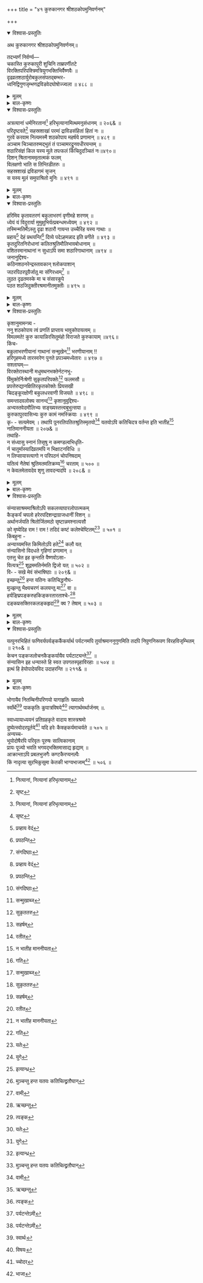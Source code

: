 +++
title = "४१ कुरुकानगर श्रीशठकोपमुनिवर्णनम्"

+++

<details open><summary>विश्वास-प्रस्तुतिः</summary>

अथ कुरुकानगर श्रीशठकोपमुनिवर्णनम्॥

तदभ्यर्णं निर्वर्ण्य—   
चकास्ति कुरुकापुरी शुचिनि ताम्रपर्णीतटे   
विरक्तिपरिपक्त्रिमत्रियुगभक्तिभिर्वैष्णवैः ॥   
दृढव्रतशठार्युरोबकुलसंपतद्बम्भर-   
ध्वनिद्विगुणजृम्भणद्रविडवेदघोषोज्ज्वला ॥ ४८८ ॥
</details>

<details><summary>मूलम्</summary>

अथ कुरुकानगर श्रीशठकोपमुनिवर्णनम्॥

तदभ्यर्णं निर्वर्ण्य—   
चकास्ति कुरुकापुरी शुचिनि ताम्रपर्णीतटे   
विरक्तिपरिपक्त्रिमत्रियुगभक्तिभिर्वैष्णवैः ॥   
दृढव्रतशठार्युरोबकुलसंपतद्बम्भर-   
ध्वनिद्विगुणजृम्भणद्रविडवेदघोषोज्ज्वला ॥ ४८८ ॥
</details>

<details><summary>बाल-कृष्णः</summary>

एवं सेतुं संवर्ण्य ततो निवृत्य ताम्रपर्णीत्याख्यां नदीं वर्णयतीत्याह- इतीत्यादि ।

तापमिति । रोधसोस्तीरयोः लसन्ति शोभमानानि परमहर्षाणां अतिशयानन्दयुक्तानां महर्षीणां यूथानि समूहाः यस्य सः, अत एव त्रिजगति त्रैलोक्ये प्रथितः प्रसिद्धः पाथोनिधेः समुद्रस्य अवरोधः अन्तःपुरस्त्री ताम्रपणीं इति प्रसिद्धां आख्यां नाम वहन् धारयन् सन्, इह लोके नृणां मनुष्याणां अघानि पापान्येव दवानल- स्तस्य जृम्भणात् प्रज्वलनात् उत्थमुत्पन्नं तापं आध्यात्मिकादिरूपं विलुम्पति विनाशयति ॥ ४८७ ॥

एवं ताम्रपर्णी प्रस्तूय तत्समीपवर्तिश्रीशठकोपमुनिं वर्णयितुं प्रस्तौति –

 तदित्यादि । अभ्यर्ण समीपदेशम् -

चकास्तीति । शुचिनि पवित्रे ताम्रपर्ण्या नद्यास्तटे तीरे दृढव्रतस्य निर्भरनियमसंपन्नस्य शठारेः एतन्नामकवैष्णवगुरोः उरः स्थिते बकुले बकुलमालायां संपतन्तः संप्राप्नुवन्तः ये बम्भराः भ्रमरास्तेषां ध्वनिभिः गुञ्जारवशब्दैः द्विगुणं जृम्भणं ध्वनिप्रसारणं येषां तैर्द्रविडपठितैर्वेदघोषैः उज्ज्वला कान्तिमती कुरुकाख्या पुरी नगरी विरक्तैर्विषयवैतृष्ण्याद्धेतोः परिपक्त्रिमा फलाभिमुखा त्रियुगे विष्णौ भक्तिर्येषां तथाभूतैवैष्णवैः विष्णुभक्तैः करणैः चकास्ति प्रकाशते ॥ ४८८ ॥
</details>

<details open><summary>विश्वास-प्रस्तुतिः</summary>

अत्रत्यानां धर्मनिरतानां[^651] हरिभृत्यानामित्थमनुसंधानम् ॥ २०६& ॥   
परिदृष्टवते[^652] सहस्रशाखां परमां द्राविडसंहितां हितां नः ॥   
गुरवे करवाम नित्यमस्मै शठकोपाय महर्षये प्रणामान् ॥ ४८९ ॥   
अञ्चाम चिञ्चातरुमद्भुतं तं पञ्चामरद्रूनवधीरयन्तम् ॥   
शठारिसंज्ञं किल यस्य मूले तपःफलं किंचिदुदञ्चितं नः॥४९०॥   
दिशन् श्रितानाममृतात्मकं फलम्   
विलक्षणो भाति स तिन्तिडीतरुः ॥   
सहस्रशाखं द्रविडागमं सृजन्   
स यस्य मूलं समुपाश्रितो मुनिः ॥ ४९१ ॥

[^651]:
     नित्यानां, नित्यानां हरिभृत्यानाम्


[^652]:
     सृष्ट
</details>

<details><summary>मूलम्</summary>

अत्रत्यानां धर्मनिरतानां[^651] हरिभृत्यानामित्थमनुसंधानम् ॥ २०६& ॥   
परिदृष्टवते[^652] सहस्रशाखां परमां द्राविडसंहितां हितां नः ॥   
गुरवे करवाम नित्यमस्मै शठकोपाय महर्षये प्रणामान् ॥ ४८९ ॥   
अञ्चाम चिञ्चातरुमद्भुतं तं पञ्चामरद्रूनवधीरयन्तम् ॥   
शठारिसंज्ञं किल यस्य मूले तपःफलं किंचिदुदञ्चितं नः॥४९०॥   
दिशन् श्रितानाममृतात्मकं फलम्   
विलक्षणो भाति स तिन्तिडीतरुः ॥   
सहस्रशाखं द्रविडागमं सृजन्   
स यस्य मूलं समुपाश्रितो मुनिः ॥ ४९१ ॥

[^651]:
     नित्यानां, नित्यानां हरिभृत्यानाम्


[^652]:
     सृष्ट
</details>

<details><summary>बाल-कृष्णः</summary>

अत्रत्यानामिति । अत्रत्यानां कुरुकापुर निवासिनां धर्मनिरतानां पुण्यकर्म- तत्पराणां हरेर्भृत्यानां सेवकानां इत्थं वक्ष्यमाणप्रकारकमनुसंधानं चिन्तनम् ॥ २०६& ॥

परीति । सहस्रं चतस्रः शाखा विभागाः यस्यास्तां, सहस्रसंख्यायाश्चतुर्थस्थानत्वाच्चतुर्षु सहस्रशब्दस्यौपचारिकः प्रयोगः । अत एव परमां महतीं द्राविडैः पठनीयां संहितां, नः अस्माकं वैष्णवानां हितां हितकारिणीं परिदृष्टवते सम्यगवगच्छते, परिसृष्टवते' इत्यपि पाठः, तत्पक्षे परिसृष्टवते उत्पादयित्रे इत्यर्थः । शठकोपाय गुरवे महर्षये अस्मै नित्यं प्रणामान् नमस्कारान् करवाम कुर्मः । " क्रियार्थोपपदस्य – ” इत्यादिना चतुर्थी । ' स्वयंभुवे नमस्कृत्य " इत्यादिवत् । तेन शठकोपायेत्यस्य तमनुकूलयितुमित्यर्थः ॥ ४८९ ॥

अञ्चामेति । यस्य चिञ्चातरोर्मूले नः अस्माकं वैष्णवजनानां किंचिदनिर्वाच्यं शठारिसंज्ञं शठारिमुनिरूपमित्यर्थः । तपःफलं उदञ्चितं प्रकटीभूतं किल तं पञ्च अमरद्रून् मन्दार-पारिजातादिदेववृक्षान् । “पञ्चैते देवतरवो मन्दारः पारिजातकः । संतानः कल्पवृक्षच पुंसि वा हरिचन्दनम् । ” इत्यमरः । अवधीरयन्तं तिरस्कुर्वन्तं अत एव अद्भुतमाश्चर्यावहं चिञ्चातरुं तिन्तिडीवृक्षं अञ्चाम पूजयाम । अच्चु गति- पूजनयोः ' इत्यस्य लोडुत्तमपुरुषः ॥ ४९० ॥

दिशन्निति । यस्य तिन्तिडीतरोः मूलं सः प्रसिद्धः सहस्रशाखं द्रविडागमं द्रविडवेदं सृजन्नुत्पादयन् मुनिः शठारिसंज्ञः समुपाश्रितः, सः श्रितानामाश्रितानां अमृतात्मकं मोक्षरूपं पीयूषरूपं च फलं दिशन् समर्पयन् अत एव विलक्षणः आश्चर्यावहः स्वस्य आम्लमयत्वात् अमृतफलप्रदत्वेनेति भावः 1 तिन्तिडीतरुः भाति शोभते ॥ ४९१॥
</details>

<details open><summary>विश्वास-प्रस्तुतिः</summary>

हरिमिव कृतावतरणं बकुलाभरणं वृणीमहे शरणम् ॥   
ध्येयं यं विदुरार्या मुमुक्षुभिर्यत्प्रबन्धमध्येयम् ॥ ४९२ ॥   
तस्मिन्मतिर्मेऽस्तु दृढा शठारौ गायन्त उच्चैरिह यस्य गाथाः ॥   
प्रहाय[^653] देहं प्रथयन्ति[^654] दिव्ये पदेऽहमन्नाद इति प्रगीते ॥ ४९३ ॥   
कृतदुरितनिरोधानां कलितश्रुतिमौलिभावबोधानाम् ॥   
वशितरमानाथानां न सुधाऽपि समा शठारिगाथानाम् ॥४९४ ॥   
जनानुद्दिश्य-   
कठिनशठनरेन्द्रस्तावकान् श्लोकपाशान्   
जठरपिठरपूयैर्जातु मा संगिरध्वम्[^655] ॥   
लुठत दृढतमस्के मा च संसारकूपे   
पठत शठजिदुक्तीरश्रमानीतमुक्तीः ॥ ४९५ ॥

[^653]:
     प्रव्हाय वेदं


[^654]:
     प्रपठन्ति


[^655]:
     संगदिष्ठाः
</details>

<details><summary>मूलम्</summary>

हरिमिव कृतावतरणं बकुलाभरणं वृणीमहे शरणम् ॥   
ध्येयं यं विदुरार्या मुमुक्षुभिर्यत्प्रबन्धमध्येयम् ॥ ४९२ ॥   
तस्मिन्मतिर्मेऽस्तु दृढा शठारौ गायन्त उच्चैरिह यस्य गाथाः ॥   
प्रहाय[^653] देहं प्रथयन्ति[^654] दिव्ये पदेऽहमन्नाद इति प्रगीते ॥ ४९३ ॥   
कृतदुरितनिरोधानां कलितश्रुतिमौलिभावबोधानाम् ॥   
वशितरमानाथानां न सुधाऽपि समा शठारिगाथानाम् ॥४९४ ॥   
जनानुद्दिश्य-   
कठिनशठनरेन्द्रस्तावकान् श्लोकपाशान्   
जठरपिठरपूयैर्जातु मा संगिरध्वम्[^655] ॥   
लुठत दृढतमस्के मा च संसारकूपे   
पठत शठजिदुक्तीरश्रमानीतमुक्तीः ॥ ४९५ ॥

[^653]:
     प्रव्हाय वेदं


[^654]:
     प्रपठन्ति


[^655]:
     संगदिष्ठाः
</details>

<details><summary>बाल-कृष्णः</summary>

हरिमिवेति । हरिमिव श्रीविष्णुमिव कृतं अवतरणमवतारो येन सः तं भगवन्तं विष्णुमिव लोकोपकारार्थमाविर्भूतमित्यर्थः । बकुलाभरणं श्रीशठकोपमुनिं शरणं रक्षकं वृणीमहे अङ्गीकुर्मः । किं वा तस्मिन् रक्षणसामर्थ्यं यस्मात्तदङ्गीकार इत्याकाङ्क्षायामाह — यं शठकोपमुनिं आर्याः श्रेष्ठजनाः मुमुक्षुभिः ध्येयं ध्यातुं योग्यं यत्प्रबन्धं यस्य शठकोपस्य ग्रन्थं अध्येयं अभ्यसनीयं च विदुः जानन्ति । एतदेव शरणत्वेन स्वीकारे, बलवत्तरं प्रमाणमित्यर्थः ॥ ४९२ ॥

तस्मिन्निति । इह लोके यस्य शठारेः गाथाः संहितारूपाः उच्चैरुच्चस्वरेण गायन्तः सन्तः देहं प्राय त्यक्त्वा अहमन्नादः इति प्रगीते वर्णिते, यजुर्वेदीयतैत्तिरीयोपनिषदि भृगुवल्ल्यां दशमेऽनुवाके " य एवं वित् । अस्माल्लोकात्प्रेत्य " इत्युपक्रम्य " एतत्साम गायन्नास्ते । हा३वु हा ३ बुहा ३ बु । अहमन्नमहमन्नमहमन्नम् । अहमन्नादोऽहमन्नादो २ऽहमन्नादः । ” इत्युपसंहारपरया श्रुत्येति शेषः । अत एव दिव्ये तेजःसंपन्ने पदे वैकुण्ठस्थाने ग्रथयन्ति प्रसिद्धा भवन्ति । तस्मिन् शठारौ शठकोपमुनौ मे दृढा अनन्यविषया मतिः अस्तु ॥ ४९३ ॥

एवं शठकोपं वर्णयित्वा तद्गाथामाहात्म्यं वर्णयति — कृतेति । कृतं दुरितानां पापानां निरोधो वारणं याभिस्तासां कुतः यतः कलितः प्रकटीकृतः श्रुतिमौलीनां उपनिषदां भावस्याभिप्रायस्य बोधो ज्ञानं याभिस्तासां अत एव वशितः वशीकृतः रमानाथो भगवान् विष्णुर्याभिस्तासां शठारिगाथानां सुधा अमृतमपि समा तुल्या न, का पुनरितरेषां वार्तेति भावः ॥ ४९४ ॥

कठिनेति । भो भो जनाः भवन्तः कठिनाः निष्ठुराः अत एव शठाः दुस्तरकरभारादिग्रहणेन वञ्चकाश्च ये नरेन्द्रा राजानः तेषां स्तावकाः वृथैव श्लाघाकारिणस्तान् अत एव श्लोकपाशान् निन्द्यश्लोकान् केवलं जठरपिठरस्य उदरकुण्डस्य पिठरः स्थाल्युखा कुण्डं इत्यमरः । पूर्त्यै भरणार्थं जातु कदाचिदपि मा संगिरध्वम् मा उच्चारयत । तथा दृढं गाढं तमोऽज्ञानं यस्मिन् तथाभूते संसारकूपे च मा लुठत मा तिष्ठत । किंतु अश्रमेणानायासेनैव आनीता प्रापिता मुक्तिर्याभिस्ताः शठजितः शठकोपस्य मुनेः उक्तीः गाथाः पठत उच्चारयत ॥ ४९५ ॥
</details>

<details open><summary>विश्वास-प्रस्तुतिः</summary>

कृशानुमामन्त्र्य -   
ननु शठकोपाय त्वं प्रणतिं प्राप्ताय भावुकोपायत्वम् ॥   
विमलमते! कुरु कायान्निरसितुमंहो विराजते कुरुकायाम् ॥४९६॥   
किंच-   
बकुलाभरणीयानां गाथानां सन्मुखेन[^656] भरणीयानाम् !!   
हरिगृहमध्ये तारस्वरेण पुनते प्रपञ्चमध्येतारः ॥ ४९७ ॥   
सश्लाघम्—   
विरक्तेरास्थानी मधुमथनभक्तेर्नटनभू-   
र्विमुक्तेर्निःश्रेणी सुकृतपरिपक्तेः[^657] फलमसौ ॥   
प्रपत्तेरुद्यानक्षितिरकृतकोक्तेः प्रियसखी   
चिदङ्कूरक्षोणी बकुलधरवाणी विजयते ॥ ४९८ ॥   
समन्तादवलोक्य सानन्दं[^658] कृशानुमुद्दिश्य-   
अभ्यस्तवेदमौलिभ्यः सङ्ख्यस्तत्त्वबुभुत्सया ॥   
कुरुकापुरवासिभ्यः कुरु कामं नमस्क्रियाः ॥ ४९९ ॥   
कृ॰ - सत्यमेवम् । तथापि पुनरतिपतितश्रुतिस्मृतयो[^659] यतयोऽपि कतिचिदत्र वर्तन्त इति भातीह[^660] नातिमाननीयता ॥ २०७& ॥   
तथाहि-   
न संध्यासु स्नानं तिसृषु न कमण्डल्वभिधृति-   
र्न चातुर्मास्यादिव्रतमपि न भिक्षाटनविधिः ॥   
न लिप्सायास्त्यागो न परिपठनं चोपनिषदाम्   
यतित्वं नैतेषां श्रुतिमतमतिक्रम्य[^661] चरताम् ॥ ५०० ॥   
न केवलमेतावदेव शृणु तावदन्यदपि ॥ २०८& ॥

[^656]:
     सन्मुखाब्ज


[^657]:
     सुकृततरु


[^658]:
     सहर्षम्


[^659]:
     रतीत


[^660]:
     न भातीह माननीयता


[^661]:
     गति
</details>

<details><summary>मूलम्</summary>

कृशानुमामन्त्र्य -   
ननु शठकोपाय त्वं प्रणतिं प्राप्ताय भावुकोपायत्वम् ॥   
विमलमते! कुरु कायान्निरसितुमंहो विराजते कुरुकायाम् ॥४९६॥   
किंच-   
बकुलाभरणीयानां गाथानां सन्मुखेन[^656] भरणीयानाम् !!   
हरिगृहमध्ये तारस्वरेण पुनते प्रपञ्चमध्येतारः ॥ ४९७ ॥   
सश्लाघम्—   
विरक्तेरास्थानी मधुमथनभक्तेर्नटनभू-   
र्विमुक्तेर्निःश्रेणी सुकृतपरिपक्तेः[^657] फलमसौ ॥   
प्रपत्तेरुद्यानक्षितिरकृतकोक्तेः प्रियसखी   
चिदङ्कूरक्षोणी बकुलधरवाणी विजयते ॥ ४९८ ॥   
समन्तादवलोक्य सानन्दं[^658] कृशानुमुद्दिश्य-   
अभ्यस्तवेदमौलिभ्यः सङ्ख्यस्तत्त्वबुभुत्सया ॥   
कुरुकापुरवासिभ्यः कुरु कामं नमस्क्रियाः ॥ ४९९ ॥   
कृ॰ - सत्यमेवम् । तथापि पुनरतिपतितश्रुतिस्मृतयो[^659] यतयोऽपि कतिचिदत्र वर्तन्त इति भातीह[^660] नातिमाननीयता ॥ २०७& ॥   
तथाहि-   
न संध्यासु स्नानं तिसृषु न कमण्डल्वभिधृति-   
र्न चातुर्मास्यादिव्रतमपि न भिक्षाटनविधिः ॥   
न लिप्सायास्त्यागो न परिपठनं चोपनिषदाम्   
यतित्वं नैतेषां श्रुतिमतमतिक्रम्य[^661] चरताम् ॥ ५०० ॥   
न केवलमेतावदेव शृणु तावदन्यदपि ॥ २०८& ॥

[^656]:
     सन्मुखाब्ज


[^657]:
     सुकृततरु


[^658]:
     सहर्षम्


[^659]:
     रतीत


[^660]:
     न भातीह माननीयता


[^661]:
     गति
</details>

<details><summary>बाल-कृष्णः</summary>

अथ कृशानुमुपदिशति -- नन्विति । हे विमलमते शुद्धबुद्धे कृशानो ! त्वं कायात् शरीरात् अंहः पापं निरसितुं निवारयितुं भावुकः कुशलश्चासावुपायः साधनं च " भावुकं भविकं भव्यं कुशलं क्षेममस्त्रियाम् । शस्तं चाथ त्रिषु द्रव्ये पापं पुण्यं सुखादि च " इत्यमरात् सुखादयः शब्दाः विशेष्यनिघ्नाः । तत एवात्र भावुकशब्दस्य पुंल्लिङ्गत्वम् । सः तस्य भावः भावुकोपायत्वं प्राप्ताय कुरुकायां नाम नगर्यां विराजते शोभमानाय शठकोपाय मुनये प्रणतिं नमस्कारं कुरु । ननु निश्व- न्येन । मा तस्मिन् दोषारोपं कार्षीरित्यर्थः ॥ ४९६ ॥

बकुलेति । सतां सत्पुरुषाणां सता सद्विद्यादिसंस्कारवत्त्वेनोत्तमेन वा मुखेन भरितुं पठितुं योग्याः भरणीयास्तासां बकुलाभरणः शठकोपमुनिस्तस्येमाः बकुलाभरणीयाः श्रीशठकोपमुनिप्रणीता इत्यर्थः । तासां गाथानां हरिगृहस्य श्रीभगवद्विष्णुमन्दिरस्य मध्ये तारस्वरेण उच्चस्वरेण अध्येतारः अध्ययनकर्तारः जनाः प्रपञ्चं सकलं संसारं पुनते पवित्रीकुर्वन्ति ॥ ४९७ ॥

विरक्तेरिति । विरक्तेर्वैराग्यस्य आस्थानी सभा “समज्या परिषद्गोष्ठी सभा समिति - संसदः आस्थानी” इत्यमरः । मधुमथनभक्तेर्विष्णुभक्तेः नटनभूः रङ्गभूमिः, विमुक्तेर्मोक्षस्य निःश्रेणी, अधिरोहिणी, सुकृतस्य पुण्यकर्मणः परिपक्ते: परिपाकस्य फलम् इच्छितलाभः प्रपत्तेः शरणागतेः उद्यानक्षितिः उपवनभूमिः, विशिष्टसुखोत्पादकत्वात् । अकृतकायाः अकृत्रिमायाः उक्तेः वेदस्य प्रियसखी, चिदङ्कुरस्य चिन्मयनूतनप्ररोहस्य क्षोणी उत्पत्तिभूमिः, एतदभ्यासादेव चिन्मयब्रह्मज्ञानं प्रादुर्भवतीत्यर्थः । एतादृशी असौ बकुलधरस्य श्रीशठकोपस्य वाणी प्रबन्धरूपा विजयते सर्वोत्कर्षेण वर्तते ॥ ४९८ ॥

भ्यस्तेति । हे कृशानो, त्वमिति शेषः । तत्त्वस्य आत्मयाथार्थ्यस्य बुभुत्सया जिज्ञासया हेतुभूतया अभ्यस्ताः अधीताः वेदमौलयः उपनिषदः यैस्तेभ्यः अत एव सद्भ्यः कुरुकापुरवासिभ्यः कामं यथेच्छं नमस्कियाः नमस्कारान् कुरु ॥ ४९९ ॥

सत्यमिति । सत्यमित्यार्धाङ्गीकारे । एवं त्वयुक्तप्रकारेण सत्यं, तथापि अतिपतिताः अतिक्रमिताः श्रुतयः स्मृतयश्च यैस्ते कतिचित् यतयः संन्यासिनोऽपि अत्र कुरुकानगर्यां वर्तन्ते इति हेतोः अतिमाननीयता अतिपूज्यता इह न भाति ॥२०७&॥

नेति । श्रुतिमतं वेदमतमतिक्रम्य चरतां एतेषां संन्यासिनां एतत्प्रतिवाक्यान्वयि [?‍] । तिसृषु संध्यासु प्रातर्मध्याह्नसायाह्नासु स्नानं यतीनां वेदविहितं न, कमण्डलोः अभिवृतिर्धारणं न चातुर्मास्यादिव्रतं एकस्मिन्नेव स्थाने संवासादिरूपं एतच यतीनां शास्त्रविहितम् । तदपि न भिक्षाटनं भिक्षार्थ परिभ्रमणं तस्य विधिः न लिप्सायाः धनवाञ्छायाः त्यागो न, किंच उपनिषदां पठनमपि न, अत एव एतेषां यतित्वं न । केवलं काषायवस्त्रपरिधानादिना बाह्यतः संन्यासित्वेपि न तथाऽन्तत इत्यर्थः ॥ ५०० ,
</details>

<details open><summary>विश्वास-प्रस्तुतिः</summary>

संन्यासाश्रममाश्रितोऽपि सकलव्यापारलोपात्मकम्   
कैङ्कर्यं चपलो हरेरपदिशन्द्राग्राजधानीं विशन् ॥   
अर्थानर्जयति श्रितोर्जितमठो सृष्टान्नमश्नात्यसौ   
को मृष्येदिह राम ! राम ! तदिदं कष्टं कलेश्चेष्टितम्[^662] ॥ ५०१ ॥   
किंबहुना -   
अन्याय्यमस्ति किमितोऽपि हते[^663] कलौ यत्   
संन्यासिनो विदधते गृहिणां प्रणामान् ॥   
एतत्तु चेत इह कृन्तति वैष्णवोऽसा-   
वित्यत्र[^664] शूद्रममतिर्नमति द्विजो यत् ॥ ५०२ ॥   
वि॰ - सखे मेवं संभाषिष्ठाः ॥ २०९& ॥   
इच्छन्तु[^665] हन्त यतिनः कतिचिद्धनौघ-   
मुज्झन्तु भैक्ष्यचरणं कलयन्तु मा[^666] वा ॥   
हर्यङ्घ्रिपङ्करुहकिङ्करतारताश्चे-[^667]   
दङ्कप्रसक्तिरकलङ्कहृदां[^668] क्व ? तेषाम् ॥ ५०३ ॥

[^662]:
     यतेः


[^663]:
     युगे


[^664]:
     इत्यान्ध्र


[^665]:
     मुञ्चन्तु हन्त यतयः  कतिचित्द्व्रतौघान्


[^666]:
     वामी


[^667]:
     ऋच्छन्तु


[^668]:
     त्पङ्क
</details>

<details><summary>मूलम्</summary>

संन्यासाश्रममाश्रितोऽपि सकलव्यापारलोपात्मकम्   
कैङ्कर्यं चपलो हरेरपदिशन्द्राग्राजधानीं विशन् ॥   
अर्थानर्जयति श्रितोर्जितमठो सृष्टान्नमश्नात्यसौ   
को मृष्येदिह राम ! राम ! तदिदं कष्टं कलेश्चेष्टितम्[^662] ॥ ५०१ ॥   
किंबहुना -   
अन्याय्यमस्ति किमितोऽपि हते[^663] कलौ यत्   
संन्यासिनो विदधते गृहिणां प्रणामान् ॥   
एतत्तु चेत इह कृन्तति वैष्णवोऽसा-   
वित्यत्र[^664] शूद्रममतिर्नमति द्विजो यत् ॥ ५०२ ॥   
वि॰ - सखे मेवं संभाषिष्ठाः ॥ २०९& ॥   
इच्छन्तु[^665] हन्त यतिनः कतिचिद्धनौघ-   
मुज्झन्तु भैक्ष्यचरणं कलयन्तु मा[^666] वा ॥   
हर्यङ्घ्रिपङ्करुहकिङ्करतारताश्चे-[^667]   
दङ्कप्रसक्तिरकलङ्कहृदां[^668] क्व ? तेषाम् ॥ ५०३ ॥

[^662]:
     यतेः


[^663]:
     युगे


[^664]:
     इत्यान्ध्र


[^665]:
     मुञ्चन्तु हन्त यतयः  कतिचित्द्व्रतौघान्


[^666]:
     वामी


[^667]:
     ऋच्छन्तु


[^668]:
     त्पङ्क
</details>

<details><summary>बाल-कृष्णः</summary>

संन्यासेति । सकलाच ते व्यापारा धनार्जनादिरूपाश्च तेषां लोपः शास्त्रत- त्याग एवात्मा स्वरूपं यस्य तं संन्यासाश्रमम् आश्रितोऽपि चपलः द्रव्याशाधीनत्वा- चञ्चलान्तःकरणः हरेर्भगवतः कैङ्कर्य दास्यं अपदिशन् निमित्तीकुर्वन् सन्, द्राक् शीघ्रमेव राजधानी राजनिवासनगरी विशन् प्रविशन् संश्च अर्थान् द्रव्याण्यर्जयति संपादयति । नैतावदेव, किंतु श्रितः निवासार्थमाश्रितः ऊर्जितः सुभगशिलाभित्त्यादिसंपन्न: मठः येन तथाभूतः सन् असौ यतिः मृष्टान्नं मधुरान्नम् अश्नाति भुनक्ति । तत् तस्मात् इदं कले: कलियुगस्य, क्वचित् 'यतेः' इत्यपि पाठः । अर्थात् कलियुगसंबन्धियतेः चेष्टितं कष्टं अन्याय्यम् । अत एव इह लोके को जनः मृष्येत् सहेत ? राम ! राम ! इति खेदे ॥ ५०१ ॥

जनानां किंच अन्याय्यमिति । संन्यासिनः गृहिणां गृहस्थाश्रमिणां प्रणामान् नमस्कारान् विदधते कुर्वन्ति इति यत्, इतोऽप्यस्मादपि हृते दुष्टे कलौ युगे अन्याय्यं किमस्ति ? नान्यत् किमपीत्यर्थः । किंच एतस्मादपि अन्यद्दुश्चरितं श्रण्वित्याह- पतत्त्विति । असौ शूद्रः वैष्णवः विष्णुभक्तः इति मत्वा, अत्र कुरुकानगर्याम् अमतिर्मन्दबुद्धिः स्वयं द्विजो ब्राह्मणोऽपि सन् शूद्रं नमति नमस्करोतीति इयत् एतत्तु द्विजेन शूदनमस्काराचरणं च इह नगर्यां चेतः चित्तं कृन्तति त्रोटयति ॥ ५०२ ॥

अथ धनार्जनादिरूपं यतिनामारोपितं दोषमुद्धारयन्नाह - इच्छन्त्विति । हन्तेति हर्षे । कतिचित् यतिनः न तु सर्वे धनौघं द्रव्यसंचयं इच्छन्तु उज्झन्तु त्यजन्तु वा । तथा भैक्ष्याचरणं च मा कलयन्तु न कुर्वन्तु । किं तु ते यतयः हरेर्विष्णोरङ्घ्री चरणावेव पङ्करुहे कमले, पङ्करुह इति प्रामादिकम्। “तत्पुरुषे कृति - " इत्यलुग्विधानात् । " पङ्केरुहं तामरसं" इत्यमरोऽपि । बाहुल्याद्वा कथंचित् समाधेयम् । तयोः किङ्करतायां दास्ये रतास्तत्पराश्चेत् यदि भवेयुस्तर्हि तत एव अकलङ्कं दोषरहितं हृदन्तःकरणं येषां तेषां यतीनां अङ्कस्य कलङ्कस्य " उत्सङ्गचिह्नयोरङ्कः कलङ्कोऽङ्कापवादयोः ।" इत्यमरः । प्रसक्तिः संबन्धः क्व संभवति ? हरिभक्तिप्रभावादेव धनार्जनादिरूपाः क्षुद्रदोषा नश्यन्तीति भावः । तदुक्तं भगवतैव- " अपि चेत्सुदुराचारो भजते मामनन्यभाक् । साधुरेव स मन्तव्यः - " इत्यादि ॥ ५०३ ॥
</details>

<details open><summary>विश्वास-प्रस्तुतिः</summary>

यत्पुनरभिहितं फणिवर्यपर्यङ्ककैंकर्यार्थ पर्यटनमपि तुर्याश्रमाननुगुणमिति तदपि निपुणनिरूपण विरहविजृम्भितम् ॥ २१०& ॥   
केचन पङ्कजलोचनकैङ्कर्यायैव पर्यटाट्यन्ते[^669] ॥   
संन्यासिन इह धन्यास्ते हि स्वत उपगतस्पृहाविरहाः ॥ ५०४ ॥   
इत्थं हि हेयोपादेयविद उदाहरन्ति ॥ २११& ॥

[^669]:
     पर्यटन्तेऽमी
</details>

<details><summary>मूलम्</summary>

यत्पुनरभिहितं फणिवर्यपर्यङ्ककैंकर्यार्थ पर्यटनमपि तुर्याश्रमाननुगुणमिति तदपि निपुणनिरूपण विरहविजृम्भितम् ॥ २१०& ॥   
केचन पङ्कजलोचनकैङ्कर्यायैव पर्यटाट्यन्ते[^669] ॥   
संन्यासिन इह धन्यास्ते हि स्वत उपगतस्पृहाविरहाः ॥ ५०४ ॥   
इत्थं हि हेयोपादेयविद उदाहरन्ति ॥ २११& ॥

[^669]:
     पर्यटन्तेऽमी
</details>

<details><summary>बाल-कृष्णः</summary>

यदिति । यत् पूर्वं फणिवर्यः शेषः पर्यङ्कः शयनं यस्य तस्य विष्णोः कैङ्कर्यार्थं दास्यार्थं पर्यटनं परिभ्रमणमपि तुर्याश्रमस्य चतुर्थाश्रमस्य अननुगुणमयोग्यमिति यदभिहितं 'संन्यासाश्रममाश्रितोऽपि -' इत्यादिना प्रतिपादितं तत्प्रतिपादनमपि निपुणं सविवेकं यन्निरूपणं अवलोकनं तस्य विरहेणाभावेन विजृम्भितं समुल्लसितम् ॥ २१०& ॥

केचनेति । केचन संन्यासिनः पर्यटाट्यन्ते पुनःपुनरतिशयेन वा परिभ्रमन्ति राजधानीमिति शेषः । ' अट गटौ' इत्यस्मात् यङि रूपम् । ते पङ्कजलोचनस्य भगवतो विष्णोः कैङ्कर्यायैव दास्यार्थमेव एवकारेणेतरदोषारोपव्यवच्छेदः । अत एव स्वतः उपगतः प्राप्तः स्पृहाया: इच्छायाः विरहः अभावो येषां तथाभूताः निःस्पृहा इत्यर्थः । सन्ति । अत एव च ते इहलोके धन्याः सुकृतिनः हि एव ॥ ५०४ ॥

इत्थमिति । हेयं त्याज्यम् उपादेयं ग्राह्यं च ते उभे विदन्ति जानन्तीति तद्विदः ते, इत्थं वक्ष्यमाणप्रकारेण उदाहरन्ति कथयन्ति ॥ २११& ॥
</details>



भोगायैव नितम्बिनीपरिणयो यागाहृतिः ख्यातये   
स्वाँर्थे[^670] पाककृतिः कुपात्रविषये[^671] त्यागार्थमर्थार्जनम् ॥.

[^670]:
     स्वार्थः


[^671]:
     विषयः


स्वाध्यायाध्ययनं प्रतिग्रहकृते वादाय शास्त्रश्रमो   
दुष्येत्स्वोदरपूर्तये[^672] यदि हरेः कैक्ङ्कर्यमाचर्यते ॥ ५०५ ॥   
अन्यच्च-   
भूयोदोषैरपि परिवृतः पूरुषः सात्विकानाम्   
प्रायः पूज्यो भवति भगवद्भक्तिमासाद्य हृद्याम् ॥   
आक्रान्ताऽपि प्रबलभुजगैः कण्टकैरप्यनल्पैः   
किं नादृत्या सुरभिकुसुमा केतकी भाग्यभाजाम्[^673] ॥ ५०६ ॥

[^672]:
     च्चोदर


[^673]:
     भाजा 


